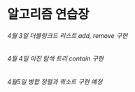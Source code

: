 <h1>알고리즘 연습장

<h6>4월 3일 더블링크드 리스트 add, remove 구현 <br/>
<h6>4월 4일 이진 탐색 트리 contain 구현<br/>
<h6>4월5일 병합 정렬과 퀵소트 구현 예정<br/>
